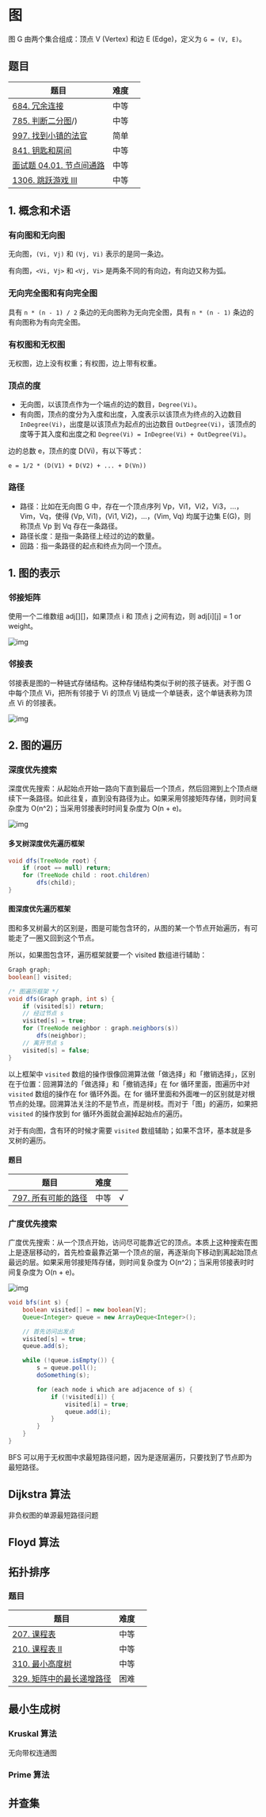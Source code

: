 # 图

图 G 由两个集合组成：顶点 V (Vertex) 和边 E (Edge)，定义为 `G = (V, E)`。

## 题目
|题目|难度||
|---|---|---|
|[684. 冗余连接](https://leetcode-cn.com/problems/redundant-connection/)|中等
|[785. 判断二分图](https://leetcode-cn.com/problems/is-graph-bipartite/)/)|中等
|[997. 找到小镇的法官](https://leetcode-cn.com/problems/find-the-town-judge/)|简单
|[841. 钥匙和房间](https://leetcode-cn.com/problems/keys-and-rooms/)|中等
|[面试题 04.01. 节点间通路](https://leetcode-cn.com/problems/route-between-nodes-lcci/)|中等
|[1306. 跳跃游戏 III](https://leetcode-cn.com/problems/jump-game-iii/)|中等

## 1. 概念和术语

### 有向图和无向图

无向图，`(Vi, Vj)` 和 `(Vj, Vi)` 表示的是同一条边。

有向图，`<Vi, Vj>` 和 `<Vj, Vi>` 是两条不同的有向边，有向边又称为弧。

### 无向完全图和有向完全图

具有 `n * (n - 1) / 2` 条边的无向图称为无向完全图，具有 `n * (n - 1)` 条边的有向图称为有向完全图。

### 有权图和无权图

无权图，边上没有权重；有权图，边上带有权重。

### 顶点的度

- 无向图，以该顶点作为一个端点的边的数目，`Degree(Vi)`。
- 有向图，顶点的度分为入度和出度，入度表示以该顶点为终点的入边数目 `InDegree(Vi)`，出度是以该顶点为起点的出边数目 `OutDegree(Vi)`，该顶点的度等于其入度和出度之和 `Degree(Vi) = InDegree(Vi) + OutDegree(Vi)`。

边的总数 e，顶点的度 D(Vi)，有以下等式：

`e = 1/2 * (D(V1) + D(V2) + ... + D(Vn))`

### 路径

- 路径：比如在无向图 G 中，存在一个顶点序列 Vp，Vi1，Vi2，Vi3，...，Vim，Vq，使得 (Vp, Vi1)，(Vi1, Vi2)，...，(Vim, Vq) 均属于边集 E(G)，则称顶点 Vp 到 Vq 存在一条路径。
- 路径长度：是指一条路径上经过的边的数量。
- 回路：指一条路径的起点和终点为同一个顶点。

## 1. 图的表示

### 邻接矩阵

使用一个二维数组 adj[][]，如果顶点 i 和 顶点 j 之间有边，则 adj[i][j] = 1 or weight。

![img](../../resources/adjacent-matrix.png)

### 邻接表

邻接表是图的一种链式存储结构。这种存储结构类似于树的孩子链表。对于图 G 中每个顶点 Vi，把所有邻接于 Vi 的顶点 Vj 链成一个单链表，这个单链表称为顶点 Vi 的邻接表。

![img](../../resources/adjacent-list.png)

## 2. 图的遍历

### 深度优先搜索

深度优先搜索：从起始点开始一路向下直到最后一个顶点，然后回溯到上个顶点继续下一条路径。如此往复，直到没有路径为止。如果采用邻接矩阵存储，则时间复杂度为 O(n^2)；当采用邻接表时时间复杂度为 O(n + e)。

![img](../../resources/dfs.png)

#### 多叉树深度优先遍历框架

``` java
void dfs(TreeNode root) {
    if (root == null) return;
    for (TreeNode child : root.children)
        dfs(child);
}
```

#### 图深度优先遍历框架

图和多叉树最大的区别是，图是可能包含环的，从图的某一个节点开始遍历，有可能走了一圈又回到这个节点。

所以，如果图包含环，遍历框架就要一个 visited 数组进行辅助：

``` java
Graph graph;
boolean[] visited;

/* 图遍历框架 */
void dfs(Graph graph, int s) {
    if (visited[s]) return;
    // 经过节点 s
    visited[s] = true;
    for (TreeNode neighbor : graph.neighbors(s))
        dfs(neighbor);
    // 离开节点 s
    visited[s] = false;   
}
```

以上框架中 `visited` 数组的操作很像回溯算法做「做选择」和「撤销选择」，区别在于位置：回溯算法的「做选择」和「撤销选择」在 for 循环里面，图遍历中对 `visited` 数组的操作在 for 循环外面。在 for 循环里面和外面唯一的区别就是对根节点的处理。回溯算法关注的不是节点，而是树枝。而对于「图」的遍历，如果把 `visited` 的操作放到 for 循环外面就会漏掉起始点的遍历。

对于有向图，含有环的时候才需要 `visited` 数组辅助；如果不含环，基本就是多叉树的遍历。

#### 题目
|题目|难度||
|---|---|---|
|[797. 所有可能的路径](https://leetcode-cn.com/problems/all-paths-from-source-to-target/)|中等|√|

### 广度优先搜索

广度优先搜索：从一个顶点开始，访问尽可能靠近它的顶点。本质上这种搜索在图上是逐层移动的，首先检查最靠近第一个顶点的层，再逐渐向下移动到离起始顶点最远的层。如果采用邻接矩阵存储，则时间复杂度为 O(n^2)；当采用邻接表时时间复杂度为 O(n + e)。

![img](../../resources/bfs.png)

``` java
void bfs(int s) {
    boolean visited[] = new boolean[V];
    Queue<Integer> queue = new ArrayDeque<Integer>();

    // 首先访问出发点
    visited[s] = true;
    queue.add(s);

    while (!queue.isEmpty()) {
        s = queue.poll();
        doSomething(s);

        for (each node i which are adjacence of s) {
            if (!visited[i]) {
                visited[i] = true;
                queue.add(i);
            }
        }
    }
}
```

BFS 可以用于无权图中求最短路径问题，因为是逐层遍历，只要找到了节点即为最短路径。

## Dijkstra 算法

非负权图的单源最短路径问题

## Floyd 算法

## 拓扑排序


### 题目
|题目|难度||
|---|---|---|
|[207. 课程表](https://leetcode-cn.com/problems/course-schedule/)|中等
|[210. 课程表 II](https://leetcode-cn.com/problems/course-schedule-ii/)|中等
|[310. 最小高度树](https://leetcode-cn.com/problems/minimum-height-trees/)|中等
|[329. 矩阵中的最长递增路径](https://leetcode-cn.com/problems/longest-increasing-path-in-a-matrix/)|困难

## 最小生成树

### Kruskal 算法

无向带权连通图

### Prime 算法

## 并查集